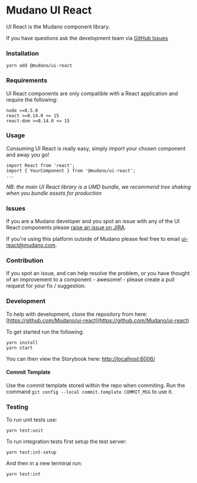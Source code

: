# Mudano UI React

UI React is the Mudano component library.

If you have questions ask the development team via [GitHub Issues](https://github.com/Mudano/ui-react/issues)

### Installation

    yarn add @mudano/ui-react

### Requirements

UI React components are only compatible with a React application and require the following:

    node >=8.5.0
    react >=0.14.0 <= 15
    react-dom >=0.14.0 <= 15

### Usage

Consuming UI React is really easy, simply import your chosen component and away you go!

    import React from 'react';
    import { YourComponent } from '@mudano/ui-react';
    ...

_NB: the main UI React library is a UMD bundle, we recommend tree shaking when you bundle assets for production_

### Issues

If you are a Mudano developer and you spot an issue with any of the UI React components please [raise an issue on JIRA](https://mdshowto.atlassian.net/projects/UR/issues).

If you're using this platform outside of Mudano please feel free to email [ui-react@mudano.com](mailto:ui-react@mudano.com).

### Contribution

If you spot an issue, and can help resolve the problem, or you have thought of an improvement to a component - awesome! - please create a pull request for your fix / suggestion.

### Development

To help with development, clone the repository from here: [https://github.com/Mudano/ui-react](https://github.com/Mudano/ui-react)

To get started run the following:

    yarn install
    yarn start

You can then view the Storybook here: [http://localhost:6006/](http://localhost:6006/)

#### Commit Template

Use the commit template stored within the repo when commiting. Run the command `git config --local commit.template COMMIT_MSG` to use it.

### Testing

To run unit tests use:

    yarn test:unit

To run integration tests first setup the test server:

    yarn test:int-setup

And then in a new terminal run:

    yarn test:int
